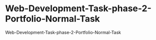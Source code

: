# Web-Development-Task-phase-2-Portfolio-Normal-Task
Web-Development-Task-phase-2-Portfolio-Normal-Task
